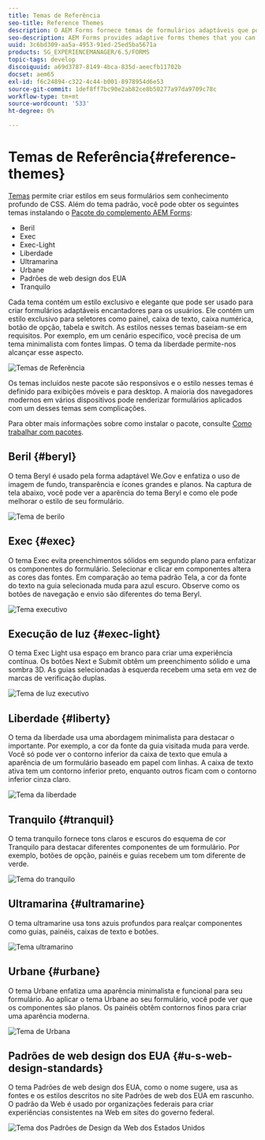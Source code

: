 ```yaml
---
title: Temas de Referência
seo-title: Reference Themes
description: O AEM Forms fornece temas de formulários adaptáveis que podem ser obtidos da Distribuição de software e usados para criar um estilo em um formulário.
seo-description: AEM Forms provides adaptive forms themes that you can get from Software Distribution and use to style a form.
uuid: 3c6bd309-aa5a-4953-91ed-25ed5ba5671a
products: SG_EXPERIENCEMANAGER/6.5/FORMS
topic-tags: develop
discoiquuid: a69d3787-8149-4bca-835d-aeecfb11702b
docset: aem65
exl-id: f6c24894-c322-4c44-b001-8978954d6e53
source-git-commit: 1def8ff7bc90e2ab82ce8b50277a97da9709c78c
workflow-type: tm+mt
source-wordcount: '533'
ht-degree: 0%

---
```


# Temas de Referência{#reference-themes}

[Temas](../../forms/using/themes.md) permite criar estilos em seus formulários sem conhecimento profundo de CSS. Além do tema padrão, você pode obter os seguintes temas instalando o [Pacote do complemento AEM Forms](https://experienceleague.adobe.com/docs/experience-manager-release-information/aem-release-updates/forms-updates/aem-forms-releases.html?lang=en):

* Beril
* Exec
* Exec-Light
* Liberdade
* Ultramarina
* Urbane
* Padrões de web design dos EUA
* Tranquilo

Cada tema contém um estilo exclusivo e elegante que pode ser usado para criar formulários adaptáveis encantadores para os usuários. Ele contém um estilo exclusivo para seletores como painel, caixa de texto, caixa numérica, botão de opção, tabela e switch. As estilos nesses temas baseiam-se em requisitos. Por exemplo, em um cenário específico, você precisa de um tema minimalista com fontes limpas. O tema da liberdade permite-nos alcançar esse aspecto.

![Temas de Referência](assets/ref-themes.png)

Os temas incluídos neste pacote são responsivos e o estilo nesses temas é definido para exibições móveis e para desktop. A maioria dos navegadores modernos em vários dispositivos pode renderizar formulários aplicados com um desses temas sem complicações.

Para obter mais informações sobre como instalar o pacote, consulte [Como trabalhar com pacotes](/help/sites-administering/package-manager.md).

## Beril {#beryl}

O tema Beryl é usado pela forma adaptável We.Gov e enfatiza o uso de imagem de fundo, transparência e ícones grandes e planos. Na captura de tela abaixo, você pode ver a aparência do tema Beryl e como ele pode melhorar o estilo de seu formulário.

![Tema de berilo](assets/beryl.png)

<!--[Click to enlarge

](assets/beryl-1.png)-->

## Exec {#exec}

O tema Exec evita preenchimentos sólidos em segundo plano para enfatizar os componentes do formulário. Selecionar e clicar em componentes altera as cores das fontes. Em comparação ao tema padrão Tela, a cor da fonte do texto na guia selecionada muda para azul escuro. Observe como os botões de navegação e envio são diferentes do tema Beryl.

![Tema executivo](assets/exec.png)

<!--[Click to enlarge

](assets/exec-1.png)-->

## Execução de luz {#exec-light}

O tema Exec Light usa espaço em branco para criar uma experiência contínua. Os botões Next e Submit obtêm um preenchimento sólido e uma sombra 3D. As guias selecionadas à esquerda recebem uma seta em vez de marcas de verificação duplas.

![Tema de luz executivo](assets/exec-light.png)

<!--[Click to enlarge

](assets/exec-light-1.png)-->

## Liberdade {#liberty}

O tema da liberdade usa uma abordagem minimalista para destacar o importante. Por exemplo, a cor da fonte da guia visitada muda para verde. Você só pode ver o contorno inferior da caixa de texto que emula a aparência de um formulário baseado em papel com linhas. A caixa de texto ativa tem um contorno inferior preto, enquanto outros ficam com o contorno inferior cinza claro.

![Tema da liberdade](assets/liberty.png)

<!--[Click to enlarge

](assets/liberty-1.png)-->

## Tranquilo {#tranquil}

O tema tranquilo fornece tons claros e escuros do esquema de cor Tranquilo para destacar diferentes componentes de um formulário. Por exemplo, botões de opção, painéis e guias recebem um tom diferente de verde.

![Tema do tranquilo](assets/tranquil.png)

<!--[Click to enlarge

](assets/tranquil-1.png)-->

## Ultramarina {#ultramarine}

O tema ultramarine usa tons azuis profundos para realçar componentes como guias, painéis, caixas de texto e botões.

![Tema ultramarino](assets/ultramarine.png)

<!--[Click to enlarge](assets/ultramarine-1.png)-->

## Urbane {#urbane}

O tema Urbane enfatiza uma aparência minimalista e funcional para seu formulário. Ao aplicar o tema Urbane ao seu formulário, você pode ver que os componentes são planos. Os painéis obtêm contornos finos para criar uma aparência moderna.

![Tema de Urbana](assets/urbane.png)

<!--[Click to enlarge

](assets/urbane-1.png)-->

## Padrões de web design dos EUA {#u-s-web-design-standards}

O tema Padrões de web design dos EUA, como o nome sugere, usa as fontes e os estilos descritos no site Padrões de web dos EUA em rascunho. O padrão da Web é usado por organizações federais para criar experiências consistentes na Web em sites do governo federal.

![Tema dos Padrões de Design da Web dos Estados Unidos](assets/us-web-standards.png)

<!--[Click to enlarge

](assets/usgov.png)-->
